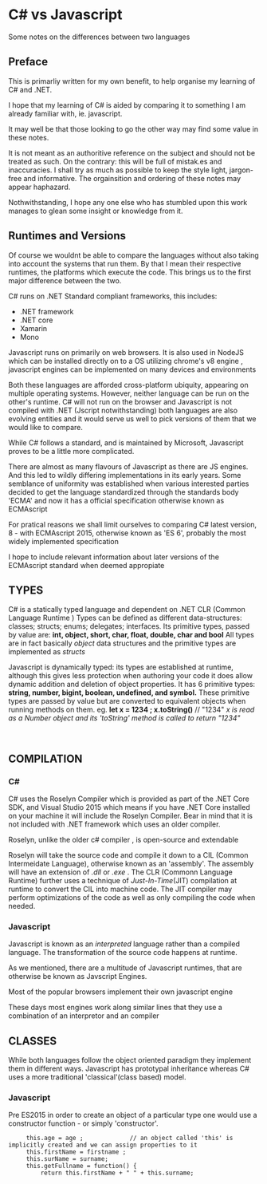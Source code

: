 # C# vs Javascript
Some notes on the differences between two languages


## Preface

<p>This is primarliy written for my own benefit, to help organise my learning of C# and .NET. </p>

<p>I hope that my learning of C# is aided by comparing it to something I am already familiar with, ie. javascript.</p>
<p>It may well be that those looking to go the other way may find some value in these notes.</p>
It is not meant as an authoritive reference on the subject and should not be treated as such.
On the contrary: this will be full of mistak.es and inaccuracies.
I shall try as much as possible to keep the style light, jargon-free and informative.
The orgainsition and ordering of these notes may appear haphazard.
<p>Nothwithstanding, I hope any one else who has stumbled upon this work manages to glean some insight or knowledge from it.</p>


## Runtimes and Versions

<p>Of course we wouldnt be able to compare the languages without also taking into account the systems that run them.
By that I mean their respective runtimes, the platforms which execute the code. This brings us to the first major difference between the two.</p>

<p>C# runs on .NET Standard compliant frameworks, this includes: </p>
<ul>
<li> .NET framework </li>
<li> .NET core </li>
<li> Xamarin</li>
<li> Mono</li>    
</ul>

<p>Javascript runs on primarily on web browsers. It is also used in NodeJS which can be installed directly on to a OS utilizing chrome's v8 engine , javascript engines can be implemented on many devices and environments</p>


<p>Both these languages are afforded cross-platform ubiquity, appearing on multiple operating systems. 
However, neither language can be run on the other's runtime. C# will not run on the browser and Javascript is not compiled with .NET
  (Jscript notwithstanding) both languages are also evolving entities and it would serve us well to pick versions of them that we would like to compare.</p>

<p> While C# follows a standard, and is maintained by Microsoft, Javascript proves to be a little more complicated. </p>
<p>There are almost as many flavours of Javascript as there are JS engines. And this led to wildly differing implementations in its early years. Some semblance of uniformity was established when various interested parties decided to get the language standardized through the standards body 'ECMA' and now it has a official specification otherwise known as ECMAscript</p>

<p>For pratical reasons we shall limit ourselves to comparing C# latest version, 8 -  with ECMAscript 2015, otherwise known as 'ES 6', probably the most widely implemented specification </p>
<P>I hope to include relevant information about later versions of the ECMAscript standard when deemed appropiate</p>


## TYPES

 C# is a statically typed language and dependent on .NET CLR (Common Language Runtime ) 
 Types can be defined as different data-structures: classes; structs; enums; delegates; interfaces.
 Its primitive types, passed by value are: **int, object, short, char, float, double, char and bool**
 All types are in fact basically _object_ data structures and the primitive types are implemented as _structs_ 
 
 Javascript is dynamically typed: its types are established at runtime, although this gives less protection when authoring your code it does allow
 dynamic addition and deletion of object properties. It has 6 primitive types: **string, number, bigint, boolean, undefined, and symbol.**
 These primitive types are passed by value but are converted to equivalent objects when running methods on them.
 eg.
  **let x = 1234 ; x.toString()**  // "1234"   _x is read as a Number object and its 'toString' method is called to return "1234"_
 
<br/>
 
 ## COMPILATION
 
 ### C#
 <p>C# uses the Roselyn Compiler which is provided as part of the .NET Core SDK, and Visual Studio 2015 which means if you have .NET Core installed on your machine it will 
 include the Roselyn Compiler. Bear in mind that it is not included with .NET framework which uses an older compiler.</p>
 <p> Roselyn, unlike the older c# compiler , is open-source and extendable</p>
 
 Roselyn will take the source code and compile it down to a CIL (Common Intermeidate Language), otherwise known as an 'assembly'. The assembly will have an extension of *.dll*
 or _.exe_ . The CLR (Commonn Language Runtime) further uses a technique of _Just-In-Time_(JIT) compilation at runtime to convert the CIL into machine code. The JIT compiler may perform optimizations of the code as well as only compiling the code when needed.
 
 
 ### Javascript
 
 Javascript is known as an _interpreted_ language rather than a compiled language. The transformation of the source code happens at runtime.
 <p>As we mentioned, there are a multitude of Javascript runtimes, that are otherwise be known as Javscript Engines.</p>
<p>Most of the popular browsers implement their own javascript engine</p>
 <p>These days most engines work along similar lines that they use a combination of an interpretor and an compiler</p>
 
 
 
 ## CLASSES
 
  While both languages follow the object oriented paradigm they implement them in different ways.
  Javascript has prototypal inheritance whereas C# uses a more traditional 'classical'(class based) model.
   
   
   ### Javascript
   
   Pre ES2015 in order to create an object of a particular type one would use a constructor function - or simply 'constructor'.
   ```function Person(age, firstname, surname) {   // can pass in initial parameters for instant
        this.age = age ;             // an object called 'this' is implicitly created and we can assign properties to it
        this.firstName = firstname ; 
        this.surName = surname;
        this.getFullname = function() {              
            return this.firstName + " " + this.surname;   

